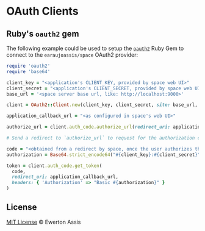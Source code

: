 # OAuth Clients

## Ruby's `oauth2` gem

The following example could be used to setup the [`oauth2`](https://rubygems.org/gems/oauth2) Ruby Gem to connect to the `earaujoassis/space` OAuth2 provider:

```rb
require 'oauth2'
require 'base64'

client_key = "<application's CLIENT_KEY, provided by space web UI>"
client_secret = "<application's CLIENT_SECRET, provided by space web UI>"
base_url = '<space server base url, like: http://localhost:9000>'

client = OAuth2::Client.new(client_key, client_secret, site: base_url, scope: 'read')

application_callback_url = "<as configured in space's web UI>"

authorize_url = client.auth_code.authorize_url(redirect_uri: application_callback_url, scope: 'read')

# Send a redirect to `authorize_url` to request for the authorization code grant.

code = "<obtained from a redirect by space, once the user authorizes the application>"
authorization = Base64.strict_encode64("#{client_key}:#{client_secret}").strip

token = client.auth_code.get_token(
  code,
  redirect_uri: application_callback_url,
  headers: { 'Authorization' => "Basic #{authorization}" }
)
```

## License

[MIT License](http://earaujoassis.mit-license.org/) &copy; Ewerton Assis
